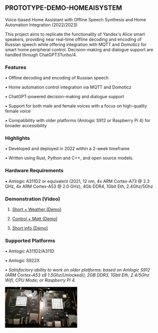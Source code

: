 ## PROTOTYPE-DEMO-HOMEAISYSTEM

Voice-based Home Assistant with Offline Speech Synthesis and Home Automation Integration (2022/2023)

This project aims to replicate the functionality of Yandex's Alice smart speakers, providing near real-time offline decoding and encoding of Russian speech while offering integration with MQTT and Domoticz for smart home peripheral control. Decision-making and dialogue support are handled through ChatGPT3Turbo/4.

### Features

• Offline decoding and encoding of Russian speech

• Home automation control integration via MQTT and Domoticz

• ChatGPT-powered decision-making and dialogue support

• Support for both male and female voices with a focus on high-quality female voice

• Compatibility with older platforms (Amlogic S912 or Raspberry Pi 4) for broader accessibility

### Highlights

• Developed and deployed in 2022 within a 2-week timeframe

• Written using Rust, Python and C++, and open source models.

### Hardware Requirements

• Amlogic A311D2 or equivalent (2021, 12 nm, 4x ARM Cortex-A73 @ 2.3 GHz, 4x ARM Cortex-A53 @ 2.0 GHz), 4Gb DDR4, 1Gbit Eth, 2.4Ghz/5Ghz

### Demonstration (Video)

1. <a href="https://disk.yandex.ru/i/XibAv-Iyw-NXUA">Short + Weather (Demo)</a>

2. <a href="https://disk.yandex.ru/i/d1bfZE99dS-Bcg">Control + Mqtt (Demo)</a>

3. <a href="https://disk.yandex.ru/i/GBPuGDhcUAQvfA">Short info (Demo)</a>

### Supported Platforms

• Amlogic A311D2/A311D

• Amlogic S922X

• <i>Satisfactory ability to work on older platforms: based on Amlogic S912 (ARM Cortex-A53 x8 1.5Ghz(Unlocked)), 2GB DDR3, 1Gbit Eth, 2.4/5Ghz Wifi, CPU Mode; or Raspberry PI 4.</i>

<img src="img/dev_device0.jpg" alt="mit" style="height: 135px; max-width: 100%;"/>

